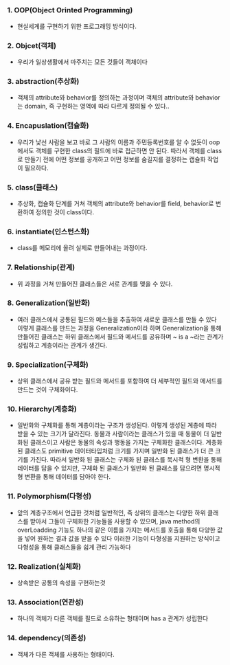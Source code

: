 ## 


### 1. OOP(Object Orinted Programming)
- 현실세계를 구현하기 위한 프로그래밍 방식이다.

### 2. Objcet(객체)
- 우리가 일상생활에서 마주치는 모든 것들이 객체이다

### 3. abstraction(추상화)
- 객체의 attribute와 behavior를 정의하는 과정이며 객체의 attribute와 behavior는 domain, 즉 구현하는 영역에 따라 다르게 정의될 수 있다..

### 4. Encapuslation(캡슐화)
- 우리가 낯선 사람을 보고 바로 그 사람의 이름과 주민등록번호를 알 수 없듯이 oop에서도 객체를 구현한 class의 필드에 바로 접근하면 안 된다. 따라서 객체를 class로 만들기 전에
어떤 정보를 공개하고 어떤 정보를 숨길지를 결정하는 캡슐화 작업이 필요하다. 

### 5. class(클래스)
- 추상화, 캡슐화 단계를 거쳐 객체의 attribute와 behavior를 field, behavior로 변환하여 정의한 것이 class이다.

### 6. instantiate(인스턴스화)
-  class를 메모리에 올려 실제로 만들어내는 과정이다.

### 7. Relationship(관계)
- 위 과정을 거쳐 만들어진 클래스들은 서로 관계를 맺을 수 있다.

### 8. Generalization(일반화)
- 여러 클래스에서 공통된 필드와 메스들을 추출하여 새로운 클래스를 만들 수 있다 이렇게 클래스를 만드는 과정을 Generalization이라 하며 Generalization을 통해 만들어진 클래스는
하위 클래스에서 필드와 메서드를 공유하며 ~ is a ~라는 관계가 성립하고 계층이라는 관계가 생긴다.

### 9. Specialization(구체화)
- 상위 클래스에서 공유 받는 필드와 메서드를 포함하여 더 세부적인 필드와 메서드를 만드는 것이 구체화이다. 

### 10. Hierarchy(계층화)
- 일반화와 구체화를 통해 계층이라는 구조가 생성된다. 이렇게 생성된 계층에 따라 받을 수 있는 크기가 달라진다. 동물과 사람이라는 클래스가 있을 때 동물이 더 일반화된 클래스이고 사람은 동물의 
속성과 행동을 가지는 구체화한 클래스이다. 계층화된 클래스도 primitive 데이터타입처럼 크기를 가지며 일반화 된 클래스가 더 큰 크기를 가진다. 따라서 일반화 된 클래스는 구체화 된 클래스를 묵시적 형 변환을 통해
데이터를 담을 수 있지만, 구체화 된 클래스가 일반화 된 클래스를 담으려면 명시적 형 변환을 통해 데이터를 담아야 한다.

### 11. Polymorphism(다형성)
- 앞의 계층구조에서 언급한 것처럼 일반적인, 즉 상위의 클래스는 다양한 하위 클래스를 받아서 그들이 구체화한 기능들을 사용할 수 있으며, java method의 overLoadding 기능도
하나의 같은 이름을 가지는 메서드를 호출을 통해 다양한 값을 넣어 원하는 결과 값을 받을 수 있다 이러한 기능이 다형성을 지원하는 방식이고 다형성을 통해 클래스들을 쉽게 관리 가능하다

### 12. Realization(실체화)
- 상속받은 공통의 속성을 구현하는것 

### 13. Association(연관성)
- 하나의 객체가 다른 객체를 필드로 소유하는 형태이며 has a 관계가 성립한다

### 14. dependency(의존성)
- 객체가 다른 객체를 사용하는 형태이다.
